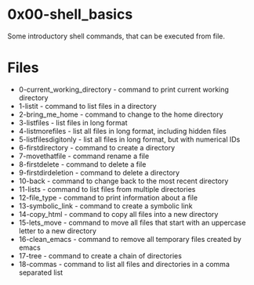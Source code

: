 # 0x00-shell_basics #
Some introductory shell commands, that can be executed from file.

# Files #
*	0-current_working_directory - command to print current working directory
*	1-listit - command to list files in a directory
*	2-bring_me_home - command to change to the home directory
*	3-listfiles - list files in long format
*	4-listmorefiles - list all files in long format, including hidden files
*	5-listfilesdigitonly - list all files in long format, but with numerical IDs
*	6-firstdirectory - command to create a directory
*	7-movethatfile - command rename a file
*	8-firstdelete - command to delete a file
*	9-firstdirdeletion - command to delete a directory
*	10-back - command to change back to the most recent directory
*	11-lists - command to list files from multiple directories
*	12-file_type - command to print information about a file
*	13-symbolic_link - command to create a symbolic link
*	14-copy_html - command to copy all files into a new directory
*	15-lets_move - command to move all files that start with an uppercase letter to a new directory
*	16-clean_emacs - command to remove all temporary files created by emacs
*	17-tree - command to create a chain of directories
*	18-commas - command to list all files and directories in a comma separated list
